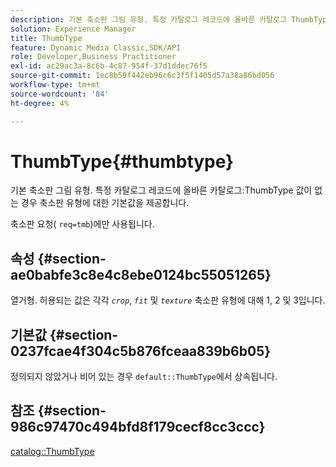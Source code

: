 ```yaml
---
description: 기본 축소판 그림 유형. 특정 카탈로그 레코드에 올바른 카탈로그 ThumbType 값이 없는 경우 축소판 유형에 대한 기본값을 제공합니다.
solution: Experience Manager
title: ThumbType
feature: Dynamic Media Classic,SDK/API
role: Developer,Business Practitioner
exl-id: ac29ac3a-8c6b-4c87-954f-37d1ddec76f5
source-git-commit: 1ec8b59f442eb96c6c3f5f1405d57a38a86bd056
workflow-type: tm+mt
source-wordcount: '84'
ht-degree: 4%

---
```


# ThumbType{#thumbtype}

기본 축소판 그림 유형. 특정 카탈로그 레코드에 올바른 카탈로그:ThumbType 값이 없는 경우 축소판 유형에 대한 기본값을 제공합니다.

축소판 요청( `req=tmb`)에만 사용됩니다.

## 속성 {#section-ae0babfe3c8e4c8ebe0124bc55051265}

열거형. 허용되는 값은 각각 *`crop`*, *`fit`* 및 *`texture`* 축소판 유형에 대해 1, 2 및 3입니다.

## 기본값 {#section-0237fcae4f304c5b876fceaa839b6b05}

정의되지 않았거나 비어 있는 경우 `default::ThumbType`에서 상속됩니다.

## 참조 {#section-986c97470c494bfd8f179cecf8cc3ccc}

[catalog::ThumbType](../../../../../is-api/image-catalog/image-serving-api-ref/c-image-catalog-reference/c-image-svg-data-reference/c-image-data-reference/r-thumbtype-cat.md#reference-41149ddffc8749cba2f8d9c8e2611e03)
